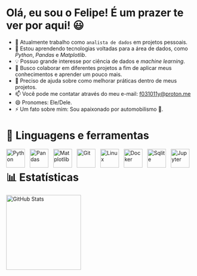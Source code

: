 # Olá, eu sou o Felipe! É um prazer te ver por aqui! 😃

- 🔭 Atualmente trabalho como `analista de dados` em projetos pessoais.
- 🌱 Estou aprendendo tecnologias voltadas para a área de dados, como _Python_, _Pandas_ e _Matplotlib_.
- 💡 Possuo grande interesse por ciência de dados e _machine learning_.
- 👯 Busco colaborar em diferentes projetos a fim de aplicar meus conhecimentos e aprender um pouco mais.
- 🤔 Preciso de ajuda sobre como melhorar práticas dentro de meus projetos.
- 📫 Você pode me contatar através do meu e-mail: f031011y@proton.me
- 😄 Pronomes: Ele/Dele.
- ⚡ Um fato sobre mim: Sou apaixonado por automobilismo 🚗.

# 🧰 Linguagens e ferramentas

<img align="left" alt="Python" width="50px" style="padding-right:10px;" src="https://cdn.jsdelivr.net/gh/devicons/devicon/icons/python/python-original.svg" />
<img align="left" alt="Pandas" width="50px" style="padding-right:10px;" src="https://cdn.jsdelivr.net/gh/devicons/devicon/icons/pandas/pandas-original.svg" />
<img align="left" alt="Matplotlib" width="50px" style="padding-right:10px;" src="https://cdn.jsdelivr.net/gh/devicons/devicon/icons/matplotlib/matplotlib-plain.svg" />
<img align="left" alt="Git" width="50px" style="padding-right:10px;" src="https://cdn.jsdelivr.net/gh/devicons/devicon/icons/git/git-original.svg" />
<img align="left" alt="Linux" width="50px" style="padding-right:10px;" src="https://cdn.jsdelivr.net/gh/devicons/devicon/icons/linux/linux-original.svg" />
<img align="left" alt="Docker" width="50px" style="padding-right:10px;" src="https://cdn.jsdelivr.net/gh/devicons/devicon/icons/docker/docker-plain.svg" />
<img align="left" alt="Sqlite" width="50px" style="padding-right:10px;" src="https://cdn.jsdelivr.net/gh/devicons/devicon/icons/sqlite/sqlite-original.svg" />
<img align="left" alt="Jupyter" width="50px" style="padding-right:10px;" src="https://cdn.jsdelivr.net/gh/devicons/devicon/icons/jupyter/jupyter-original.svg" />
<br/>

#

# 📊 Estatísticas

<img 
  align="left" 
  alt="GitHub Stats" 
  height="200" 
  style="padding-right: 10px;" 
  src="https://github-readme-stats.vercel.app/api?username=f031011x&show_icons=true&theme=tokyonight&include_all_commits=true&locale=pt-br" 
/>

